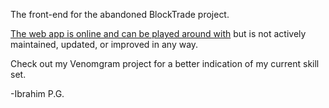 The front-end for the abandoned BlockTrade project.

[The web app is online and can be played around with](https://www.blocktrade.ibrahimpg.com) but is not actively maintained, updated, or improved in any way.

Check out my Venomgram project for a better indication of my current skill set.

-Ibrahim P.G.
